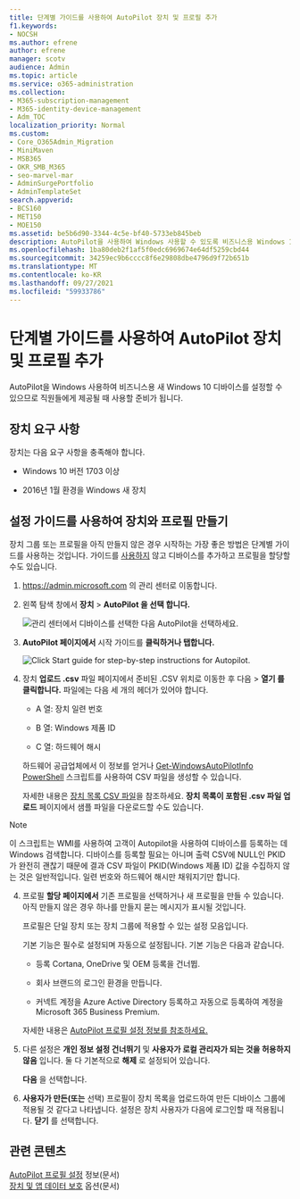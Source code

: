 ```yaml
---
title: 단계별 가이드를 사용하여 AutoPilot 장치 및 프로필 추가
f1.keywords:
- NOCSH
ms.author: efrene
author: efrene
manager: scotv
audience: Admin
ms.topic: article
ms.service: o365-administration
ms.collection:
- M365-subscription-management
- M365-identity-device-management
- Adm_TOC
localization_priority: Normal
ms.custom:
- Core_O365Admin_Migration
- MiniMaven
- MSB365
- OKR_SMB_M365
- seo-marvel-mar
- AdminSurgePortfolio
- AdminTemplateSet
search.appverid:
- BCS160
- MET150
- MOE150
ms.assetid: be5b6d90-3344-4c5e-bf40-5733eb845beb
description: AutoPilot을 사용하여 Windows 사용할 수 있도록 비즈니스용 Windows 10 디바이스를 설정하는 방법을 배워야 합니다.
ms.openlocfilehash: 1ba80deb2f1af5f0edc6969674e64df5259cbd44
ms.sourcegitcommit: 34259ec9b6cccc8f6e29808dbe4796d9f72b651b
ms.translationtype: MT
ms.contentlocale: ko-KR
ms.lasthandoff: 09/27/2021
ms.locfileid: "59933786"
---
```

# <a name="use-the-step-by-step-guide-to-add-autopilot-devices-and-profile"></a>단계별 가이드를 사용하여 AutoPilot 장치 및 프로필 추가

AutoPilot을 Windows 사용하여 비즈니스용  새 Windows 10 디바이스를 설정할 수 있으므로 직원들에게 제공될 때 사용할 준비가 됩니다.
  
## <a name="device-requirements"></a>장치 요구 사항

장치는 다음 요구 사항을 충족해야 합니다.
  
- Windows 10 버전 1703 이상
    
- 2016년 1월 환경을 Windows 새 장치
    
## <a name="use-the-setup-guide-to-create-devices-and-profiles"></a>설정 가이드를 사용하여 장치와 프로필 만들기

장치 그룹 또는 프로필을 아직 만들지 않은 경우 시작하는 가장 좋은 방법은 단계별 가이드를 사용하는 것입니다. 가이드를 [사용하지](create-and-edit-autopilot-devices.md) 않고 [](create-and-edit-autopilot-profiles.md) 디바이스를 추가하고 프로필을 할당할 수도 있습니다. 
  
1. <a href="https://go.microsoft.com/fwlink/p/?linkid=837890" target="_blank">https://admin.microsoft.com</a> 의 관리 센터로 이동합니다.

2. 왼쪽 탐색 창에서 **장치** \> **AutoPilot 을 선택 합니다.**

    ![관리 센터에서 디바이스를 선택한 다음 AutoPilot을 선택하세요.](../../media/AutoPilot.png)
  
2. **AutoPilot 페이지에서** 시작 가이드를 **클릭하거나 탭합니다.**
    
    ![Click Start guide for step-by-step instructions for Autopilot.](../../media/31662655-d1e6-437d-87ea-c0dec5da56f7.png)
  
3. 장치 **업로드 .csv** 파일 페이지에서 준비된 .CSV 위치로 이동한 후 다음  \> **열기 를 클릭합니다.** 파일에는 다음 세 개의 헤더가 있어야 합니다.
    
    - A 열: 장치 일련 번호
    
    - B 열: Windows 제품 ID
    
    - C 열: 하드웨어 해시
    
    하드웨어 공급업체에서 이 정보를 얻거나 [Get-WindowsAutoPilotInfo PowerShell](https://www.powershellgallery.com/packages/Get-WindowsAutoPilotInfo) 스크립트를 사용하여 CSV 파일을 생성할 수 있습니다. 
    
    자세한 내용은 [장치 목록 CSV 파일](../misc/device-list.md)을 참조하세요. **장치 목록이 포함된 .csv 파일 업로드** 페이지에서 샘플 파일을 다운로드할 수도 있습니다. 
    
> [!NOTE]
> 이 스크립트는 WMI를 사용하여 고객이 Autopilot을 사용하여 디바이스를 등록하는 데 Windows 검색합니다. 디바이스를 등록할 필요는 아니며 출력 CSV에 NULL인 PKID가 완전히 괜찮기 때문에 결과 CSV 파일이 PKID(Windows 제품 ID) 값을 수집하지 않는 것은 일반적입니다. 일련 번호와 하드웨어 해시만 채워지기만 합니다.
    
4. 프로필 **할당 페이지에서** 기존 프로필을 선택하거나 새 프로필을 만들 수 있습니다. 아직 만들지 않은 경우 하나를 만들지 묻는 메시지가 표시될 것입니다. 
    
    프로필은 단일 장치 또는 장치 그룹에 적용할 수 있는 설정 모음입니다.
    
    기본 기능은 필수로 설정되며 자동으로 설정됩니다. 기본 기능은 다음과 같습니다.
    
    - 등록 Cortana, OneDrive 및 OEM 등록을 건너뜁.
    
    - 회사 브랜드의 로그인 환경을 만듭니다.
    
    - 커넥트 계정을 Azure Active Directory 등록하고 자동으로 등록하여 계정을 Microsoft 365 Business Premium.
    
    자세한 내용은 [AutoPilot 프로필 설정 정보를 참조하세요.](autopilot-profile-settings.md) 
    
5. 다른 설정은 **개인 정보 설정 건너뛰기** 및 **사용자가 로컬 관리자가 되는 것을 허용하지 않음** 입니다. 둘 다 기본적으로 **해제** 로 설정되어 있습니다. 
    
    **다음** 을 선택합니다.
    
6. **사용자가 만든(또는** 선택) 프로필이 장치 목록을 업로드하여 만든 디바이스 그룹에 적용될 것 같다고 나타냅니다. 설정은 장치 사용자가 다음에 로그인할 때 적용됩니다. **닫기** 를 선택합니다.

## <a name="related-content"></a>관련 콘텐츠

[AutoPilot 프로필 설정](autopilot-profile-settings.md) 정보(문서)\
[장치 및 앱 데이터 보호](../devices/choose-device-security.md) 옵션(문서)
